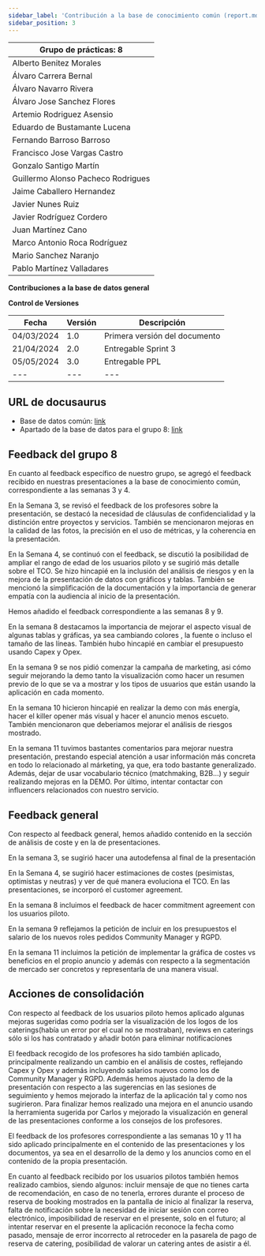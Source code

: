 ```yaml
---
sidebar_label: 'Contribución a la base de conocimiento común (report.md)'
sidebar_position: 3
---
```


| **Grupo de prácticas: 8** |
| --- |
| Alberto Benitez Morales |
| Álvaro Carrera Bernal |
| Álvaro Navarro Rivera |
| Álvaro Jose Sanchez Flores |
| Artemio Rodriguez Asensio |
| Eduardo de Bustamante Lucena |
| Fernando Barroso Barroso |
| Francisco Jose Vargas Castro |
| Gonzalo Santigo Martín |
| Guillermo Alonso Pacheco Rodrigues |
| Jaime Caballero Hernandez |
| Javier Nunes Ruiz |
| Javier Rodríguez Cordero |
| Juan Martínez Cano |
| Marco Antonio Roca Rodríguez |
| Mario Sanchez Naranjo |
| Pablo Martínez Valladares |

**Contribuciones a la base de datos general**


**Control de Versiones**

| **Fecha** | **Versión** | **Descripción** |
| --- | --- | --- |
| 04/03/2024 | 1.0 | Primera versión del documento |
| 21/04/2024 | 2.0 | Entregable Sprint 3 |
| 05/05/2024 | 3.0 | Entregable PPL |
| --- | --- | --- |

## URL de docusaurus

- Base de datos común: [link](https://bgcc.vercel.app/docs/intro)
- Apartado de la base de datos para el grupo 8: [link](https://bgcc.vercel.app/docs/Grupos%20de%20tarde/Grupo%208)

## Feedback del grupo 8

En cuanto al feedback específico de nuestro grupo, se agregó el feedback recibido en nuestras presentaciones a la base de conocimiento común, correspondiente a las semanas 3 y 4.

En la Semana 3, se revisó el feedback de los profesores sobre la presentación, se destacó la necesidad de cláusulas de confidencialidad y la distinción entre proyectos y servicios. También se mencionaron mejoras en la calidad de las fotos, la precisión en el uso de métricas, y la coherencia en la presentación.

En la Semana 4, se continuó con el feedback, se discutió la posibilidad de ampliar el rango de edad de los usuarios piloto y se sugirió más detalle sobre el TCO. Se hizo hincapié en la inclusión del análisis de riesgos y en la mejora de la presentación de datos con gráficos y tablas. También se mencionó la simplificación de la documentación y la importancia de generar empatía con la audiencia al inicio de la presentación.

Hemos añadido el feedback correspondiente a las semanas 8 y 9.

En la semana 8 destacamos la importancia de mejorar el aspecto visual de algunas tablas y gráficas, ya sea cambiando colores , la fuente o incluso el tamaño de las líneas. También hubo hincapié en cambiar el presupuesto usando Capex y Opex.

En la semana 9 se nos pidió comenzar la campaña de marketing, asi cómo seguir mejorando la demo tanto la visualización como hacer un resumen previo de lo que se va a mostrar y los tipos de usuarios que están usando la aplicación en cada momento.

En la semana 10 hicieron hincapié en realizar la demo con más energía, hacer el killer opener más visual y hacer el anuncio menos escueto. También mencionaron que deberiamos mejorar el análisis de riesgos mostrado.

En la semana 11 tuvimos bastantes comentarios para mejorar nuestra presentación, prestando especial atención a usar información más concreta en todo lo relacionado al márketing, ya que, era todo bastante generalizado. Además, dejar de usar vocabulario técnico (matchmaking, B2B...) y seguir realizando mejoras en la DEMO. Por último, intentar contactar con influencers relacionados con nuestro servicio.

## Feedback general

Con respecto al feedback general, hemos añadido contenido en la sección de análisis de coste y en la de presentaciones.

En la semana 3, se sugirió hacer una autodefensa al final de la presentación

En la Semana 4, se sugirió hacer estimaciones de costes (pesimistas, optimistas y neutras) y ver de qué manera evoluciona el TCO. En las presentaciones, se incorporó el customer agreement.

En la semana 8 incluimos el feedback de hacer commitment agreement con los usuarios piloto.

En la semana 9 reflejamos la petición de incluir en los presupuestos el salario de los nuevos roles pedidos Community Manager y RGPD.

En la semana 11 incluimos la petición de implementar la gráfica de costes vs beneficios en el propio anuncio y además con respecto a la segmentación de mercado ser concretos y representarla de una manera visual.

## Acciones de consolidación

Con respecto al feedback de los usuarios piloto hemos aplicado algunas mejoras sugeridas como podría ser la visualización de los logos de los caterings(había un error por el cual no se mostraban), reviews en caterings sólo si los has contratado y añadir botón para eliminar notificaciones

El feedback recogido de los profesores ha sido también aplicado, principalmente realizando un cambio en el análisis de costes, reflejando Capex y Opex y además incluyendo salarios nuevos como los de Community Manager y RGPD. Además hemos ajustado la demo de la presentación con respecto a las sugerencias en las sesiones de seguimiento y hemos mejorado la interfaz de la aplicación tal y como nos sugirieron. 
Para finalizar hemos realizado una mejora en el anuncio usando la herramienta sugerida por Carlos y mejorado la visualización en general de las presentaciones conforme a los consejos de los profesores.

El feedback de los profesores correspondiente a las semanas 10 y 11 ha sido aplicado principalmente en el contenido de las presentaciones y los documentos, ya sea en el desarrollo de la demo y los anuncios como en el contenido de la propia presentación.

En cuanto al feedback recibido por los usuarios pilotos también hemos realizado cambios, siendo algunos: incluir mensaje de que no tienes carta de recomendación, en caso de no tenerla, errores durante el proceso de reserva de booking mostrados en la pantalla de inicio al finalizar la reserva, falta de notificación sobre la necesidad de iniciar sesión con correo electrónico, imposibilidad de reservar en el presente, solo en el futuro; al intentar reservar en el presente la aplicación reconoce la fecha como pasado, mensaje de error incorrecto al retroceder en la pasarela de pago de reserva de catering, posibilidad de valorar un catering antes de asistir a él.


